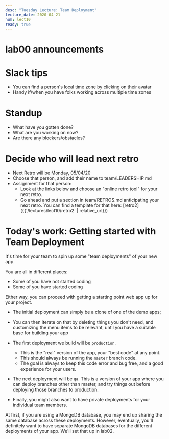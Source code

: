 ```yaml
---
desc: "Tuesday Lecture: Team Deployment"
lecture_date: 2020-04-21
num: lect10
ready: true
---
```


# lab00 announcements

# Slack tips

* You can find a person's local time zone by clicking on their avatar
* Handy if/when you have folks working across multiple time zones


# Standup

* What have you gotten done?
* What are you working on now?
* Are there any blockers/obstacles?

# Decide who will lead next retro

* Next Retro will be Monday, 05/04/20
* Choose that person, and add their name to team/LEADERSHIP.md
* Assignment for that person:
  - Look at the links below and choose an "online retro tool"
    for your next retro.
  - Go ahead and put a section in team/RETROS.md anticipating
    your next retro.   You can find a template for that here:
    [retro2]({{'/lectures/lect10/retro2' | relative_url}})
    
# Today's work: Getting started with Team Deployment

It's time for your team to spin up some "team deployments"
of your new app.

You are all in different places:
* Some of you have not started coding
* Some of you have started coding

Either way, you can proceed with getting a starting point
web app up for your project.

* The initial deployment can simply be a clone of one of the demo apps;
* You can then iterate on that by deleting things you don't need, and
  customizing the menu items to be relevant, until you have a suitable
  base for building your app

* The first deployment we build will be `production`.
  * This is the "real" version of the app, your "best code" at any point.
  * This should always be running the `master` branch code.
  * The goal is always to keep this code error and bug free, and a good
    experience for your users.

* The next deployment will be `qa`.   This is a version of your app where
  you can deploy branches other than master, and try things out before
  deploying those branches to production.

* Finally, you might also want to have private deployments for your
  individual team members.

At first, if you are using a MongoDB database, you may end up sharing
the same database across these deployments.   However, eventually,
you'll definitely want to have separate MongoDB databases for the
different deployments of your app.  We'll set that up in lab02.

